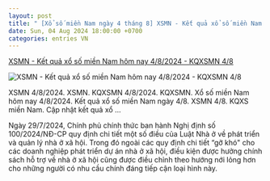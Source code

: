 ```yaml
---
layout: post
title: " [Xổ số miền Nam ngày 4 tháng 8] XSMN - Kết quả xổ số miền Nam hôm nay 4/8/2024 - KQXSMN 4/8"
date: Sun, 04 Aug 2024 18:00:00 +0700
categories: entries VN
---
```

[XSMN - Kết quả xổ số miền Nam hôm nay 4/8/2024 - KQXSMN 4/8](https://phapluatxahoi.kinhtedothi.vn/xsmn-ket-qua-xo-so-mien-nam-hom-nay-482024-kqxsmn-48-390214.html)

![XSMN - Kết quả xổ số miền Nam hôm nay 4/8/2024 - KQXSMN 4/8](https://phapluatxahoi.kinhtedothi.vn/stores/news_dataimages/2024/072024/28/19/croped/9d0b85e390c912470eae7605a7d39513.jpg?randTime=1722775643)

XSMN 4/8/2024. XSMN. KQXSMN 4/8/2024. KQXSMN. Xổ số miền Nam hôm nay 4/8/2024. Kết quả xổ số miền Nam ngày 4/8. XSMN 4/8. KQXS miền Nam. Cập nhật kết quả xổ ...

Ngày 29/7/2024, Chính phủ chính thức ban hành Nghị định số 100/2024/NĐ-CP quy định chi tiết một số điều của Luật Nhà ở về phát triển và quản lý nhà ở xã hội. Trong đó ngoài các quy định chi tiết “gỡ khó" cho các doanh nghiệp phát triển dự án nhà ở xã hội, điều kiện được hưởng chính sách hỗ trợ về nhà ở xã hội cũng được điều chỉnh theo hướng nới lỏng hơn cho những người có nhu cầu chính đáng tiếp cận loại hình này.

